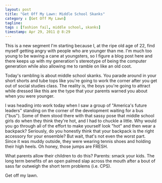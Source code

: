 ```yaml
---
layout: post
title: "Get Off My Lawn: Middle School Skanks"
category : [Get Off My Lawn]
tagline: 
tags : [fashion fail, middle school, skanks]
timestamp: Apr 29, 2011 @ 8:29
---
```

This is a new segment I'm starting because I, at the ripe old age of 22, find myself getting angry with people who are younger than me. I'm much too young to be waving a cane at youngsters, so I figure a blog post here and there keeps up with my generation's stereotype of being the computer generation while also allowing me to ramble on like an old coot.

Today's rambling is about middle school skanks. You parade around in your short shorts and tube tops like you're going to work the corner after you get out of social studies class. The reality is, the boys you're going to attract while dressed like this are the type that your parents warned you about when you were younger.

I was heading into work today when I saw a group of "America's future leaders" standing on the corner of the development waiting for a bus ("bus"). Some of them stood there with that sassy pose that middle school girls do when they think they're hot, and I had to chuckle a little. Why would you go through all of the effort to make yourself look "hot" and then wear a backpack? Seriously, do you honestly think that your backpack is the right accessory for your ensemble? But wait, that's not even the worst part. Since it was muddy outside, they were wearing tennis shoes and holding their high heels. Oh honey, those jumps are FRESH.

What parents allow their children to do this? Parents: smack your kids. The long term benefits of an open palmed slap across the mouth after a bout of sass far outweigh the short term problems (i.e. CPS).

Get off my lawn.